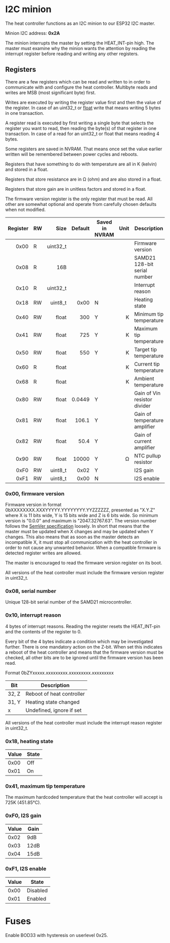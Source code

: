 # I2C minion

The heat controller functions as an I2C minion to our ESP32 I2C master.

Minion I2C address: **0x2A**

The minion interrupts the master by setting the HEAT_INT-pin high. The master must examine why the minion wants the attention by reading the interrupt register before reading and writing any other registers.

## Registers

There are a few registers which can be read and written to in order to communicate with and configure the heat controller. Multibyte reads and writes are MSB (most significant byte) first.

Writes are executed by writing the register value first and then the value of the register. In case of an uint32_t or [float](https://en.wikipedia.org/wiki/Single-precision_floating-point_format) write that means writing 5 bytes in one transaction.

A register read is executed by first writing a single byte that selects the register you want to read, then reading the byte(s) of that register in one transaction. In case of a read for an uint32_t or float that means reading 4 bytes.

Some registers are saved in NVRAM. That means once set the value earlier written will be remembered between power cycles and reboots.

Registers that have something to do with temperature are all in K (kelvin) and stored in a float.

Registers that store resistance are in Ω (ohm) and are also stored in a float.

Registers that store gain are in unitless factors and stored in a float.

The firmware version register is the only register that must be read. All other are somewhat optional and operate from carefully chosen defaults when not modified.

| Register  | RW    | Size      | Default   | Saved in NVRAM    | Unit  | Description                   |
| --:       | --    | --:       | --:       | --                | --:   | --                            |
| 0x00      | R     | uint32_t  |           |                   |       | Firmware version              |
| 0x08      | R     | 16B       |           |                   |       | SAMD21 128-bit serial number  |
| 0x10      | R     | uint32_t  |           |                   |       | Interrupt reason              |
| 0x18      | RW    | uint8_t   | 0x00      | N                 |       | Heating state                 |
| 0x40      | RW    | float     | 300       | Y                 | K     | Minimum tip temperature       |
| 0x41      | RW    | float     | 725       | Y                 | K     | Maximum tip temperature       |
| 0x50      | RW    | float     | 550       | Y                 | K     | Target tip temperature        |
| 0x60      | R     | float     |           |                   | K     | Current tip temperature       |
| 0x68      | R     | float     |           |                   | K     | Ambient temperature           |
| 0x80      | RW    | float     | 0.0449    | Y                 |       | Gain of Vin resistor divider  |
| 0x81      | RW    | float     | 106.1     | Y                 |       | Gain of temperature amplifier |
| 0x82      | RW    | float     | 50.4      | Y                 |       | Gain of current amplifier     |
| 0x90      | RW    | float     | 10000     | Y                 | Ω     | NTC pullup resistor           |
| 0xF0      | RW    | uint8_t   | 0x02      | Y                 |       | I2S gain                      |
| 0xF1      | RW    | uint8_t   | 0x00      | N                 |       | I2S enable                    |

### 0x00, firmware version

Firmware version in format 0bXXXXXXXX.XXXYYYYY.YYYYYYYY.YYZZZZZZ, presented as "X.Y.Z" where X is 11 bits wide, Y is 15 bits wide and Z is 6 bits wide. So minimum version is "0.0.0" and maximum is "2047.32767.63". The version number follows the [SemVer specification](https://semver.org/) loosely. In short that means that the master must be updated when X changes and may be updated when Y changes. This also means that as soon as the master detects an incompatible X, it must stop all communication with the heat controller in order to not cause any unwanted behavior. When a compatible firmware is detected register writes are allowed.

The master is encouraged to read the firmware version register on its boot.

All versions of the heat controller must include the firmware version register in uint32_t.

### 0x08, serial number

Unique 128-bit serial number of the SAMD21 microcontroller.

### 0x10, interrupt reason

4 bytes of interrupt reasons. Reading the register resets the HEAT_INT-pin and the contents of the register to 0.

Every bit of the 4 bytes indicate a condition which may be investigated further. There is one mandatory action on the Z-bit. When set this indicates a reboot of the heat controller and means that the firmware version must be checked, all other bits are to be ignored until the firmware version has been read.

Format 0bZYxxxxx.xxxxxxxxx.xxxxxxxxx.xxxxxxxxx

| Bit   | Description                   |
| --    | --                            |
| 32, Z | Reboot of heat controller     |
| 31, Y | Heating state changed         |
| x     | Undefined, ignore if set      |

All versions of the heat controller must include the interrupt reason register in uint32_t.

### 0x18, heating state

| Value | State |
| --    | --    |
| 0x00  | Off   |
| 0x01  | On    |

### 0x41, maximum tip temperature

The maximum hardcoded temperature that the heat controller will accept is 725K (451.85°C).

### 0xF0, I2S gain

| Value | Gain  |
| --    | --    |
| 0x02  | 9dB   |
| 0x03  | 12dB  |
| 0x04  | 15dB  |

### 0xF1, I2S enable

| Value | State     |
| --    | --        |
| 0x00  | Disabled  |
| 0x01  | Enabled   |

# Fuses

Enable BOD33 with hysteresis on userlevel 0x25.

